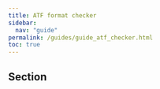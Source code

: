 ```yaml
---
title: ATF format checker
sidebar:
  nav: "guide"
permalink: /guides/guide_atf_checker.html
toc: true
---
```

## Section
